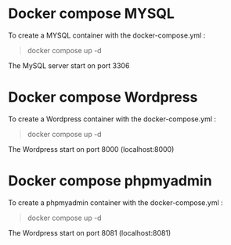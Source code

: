 # Docker compose MYSQL

To create a MYSQL container with the docker-compose.yml :

> docker compose up -d

The MySQL server start on port 3306

# Docker compose Wordpress

To create a Wordpress container with the docker-compose.yml :

> docker compose up -d

The Wordpress start on port 8000 (localhost:8000)

# Docker compose phpmyadmin

To create a phpmyadmin container with the docker-compose.yml :

> docker compose up -d

The Wordpress start on port 8081 (localhost:8081)